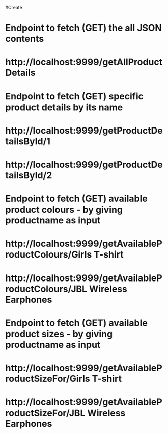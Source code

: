 
#Create
# Endpoint to fetch (GET) the all JSON contents
# http://localhost:9999/getAllProductDetails

# Endpoint to fetch (GET) specific product details by its name
# http://localhost:9999/getProductDetailsById/1
# http://localhost:9999/getProductDetailsById/2

# Endpoint to fetch (GET) available product colours - by giving productname as input
# http://localhost:9999/getAvailableProductColours/Girls T-shirt
# http://localhost:9999/getAvailableProductColours/JBL Wireless Earphones


# Endpoint to fetch (GET) available product sizes - by giving productname as input
# http://localhost:9999/getAvailableProductSizeFor/Girls T-shirt
# http://localhost:9999/getAvailableProductSizeFor/JBL Wireless Earphones